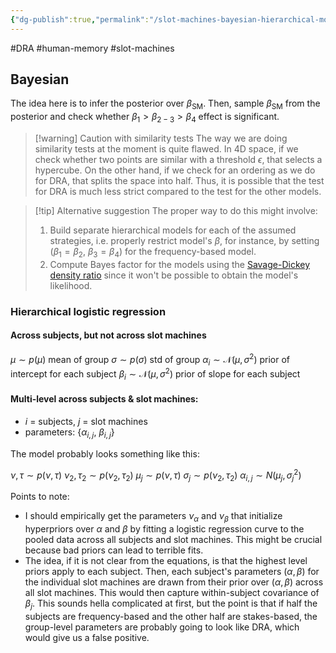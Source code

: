 ```yaml
---
{"dg-publish":true,"permalink":"/slot-machines-bayesian-hierarchical-models/","created":"","updated":""}
---
```



#DRA #human-memory #slot-machines 

## Bayesian

The idea here is to infer the posterior over $\beta_\text{SM}$. Then, sample $\beta_\text{SM}$ from the posterior and check whether $\beta_1 > \beta_{2-3} > \beta_4$ effect is significant.

> [!warning] Caution with similarity tests
> The way we are doing similarity tests at the moment is quite flawed. In 4D space, if we check whether two points are similar with a threshold $\epsilon$, that selects a hypercube. On the other hand, if we check for an ordering as we do for DRA, that splits the space into half. Thus, it is possible that the test for DRA is much less strict compared to the test for the other models.


> [!tip] Alternative suggestion
> The proper way to do this might involve:
> 1. Build separate hierarchical models for each of the assumed strategies, i.e. properly restrict model's $\beta$, for instance, by setting ($\beta_1=\beta_2$, $\beta_3=\beta_4$) for the frequency-based model.
> 2. Compute Bayes factor for the models using the [Savage-Dickey density ratio](https://statproofbook.github.io/P/bf-sddr) since it won't be possible to obtain the model's likelihood.

### Hierarchical logistic regression

#### Across subjects, but not across slot machines

$\mu \sim p(\mu)$			    mean of group
$\sigma \sim p(\sigma)$		        std of group
$\alpha_i \sim \mathcal{N}(\mu, \sigma^2)$	    prior of intercept for each subject
$\beta_i \sim \mathcal{N}(\mu, \sigma^2)$	    prior of slope for each subject


#### Multi-level across subjects & slot machines:

- $i$ = subjects, $j$ = slot machines
- parameters: {$\alpha_{i,j}$, $\beta_{i,j}$}

The model probably looks something like this:

$\nu, \tau \sim p(\nu, \tau)$
$\nu_2, \tau_2 \sim p(\nu_2, \tau_2)$
$\mu_j \sim p(\nu, \tau)$
$\sigma_j \sim p(\nu_2, \tau_2)$
$\alpha_{i,j} \sim N(\mu_j, \sigma_j^2)$

Points to note:

- I should empirically get the parameters $\nu_\alpha$ and $\nu_\beta$ that initialize hyperpriors over $\alpha$ and $\beta$ by fitting a logistic regression curve to the pooled data across all subjects and slot machines. This might be crucial because bad priors can lead to terrible fits.
- The idea, if it is not clear from the equations, is that the highest level priors apply to each subject. Then, each subject's parameters $(\alpha, \beta)$ for the individual slot machines are drawn from their prior over $(\alpha, \beta)$ across all slot machines. This would then capture within-subject covariance of $\beta_j$. This sounds hella complicated at first, but the point is that if half the subjects are frequency-based and the other half are stakes-based, the group-level parameters are probably going to look like DRA, which would give us a false positive.
